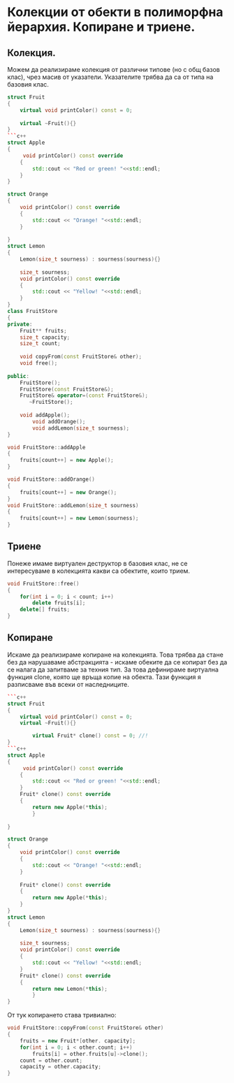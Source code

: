 
# Колекции от обекти в полиморфна йерархия. Копиране и триене.
## Колекция.

Можем да реализираме колекция от различни типове (но с общ базов клас), чрез масив от указатели. Указателите трябва да са от типа на базовия клас.

```c++
struct Fruit
{
	virtual void printColor() const = 0;
	
	virtual ~Fruit(){}
}
```c++
struct Apple
{
	 void printColor() const override
	{
		std::cout << "Red or green! "<<std::endl;
	}
}

struct Orange
{
	void printColor() const override
	{
		std::cout << "Orange! "<<std::endl;
	}
	
}
struct Lemon
{
	Lemon(size_t sourness) : sourness(sourness){}
	
	size_t sourness;
	void printColor() const override
	{
		std::cout << "Yellow! "<<std::endl;
	}
}
class FruitStore
{
private:
	Fruit** fruits;
	size_t capacity;
	size_t count;
          
    void copyFrom(const FruitStore& other);
    void free();
    
public:
	FruitStore();
	FruitStore(const FruitStore&);
	FruitStore& operator=(const FruitStore&);
       ~FruitStore();
	
	void addApple();
    	void addOrange();
     	void addLemon(size_t sourness);
}

void FruitStore::addApple
{
	fruits[count++] = new Apple();
}

void FruitStore::addOrange()
{
	fruits[count++] = new Orange();
}
void FruitStore::addLemon(size_t sourness)
{
	fruits[count++] = new Lemon(sourness);
}
 ```

## Триене
Понеже имаме виртуален деструктор в базовия клас, не се интересуваме в колекцията какви са обектите, които трием.
```c++
void FruitStore::free()
{
	for(int i = 0; i < count; i++)
		delete fruits[i];
	delete[] fruits;
}
 ```

## Копиране
Искаме да реализираме копиране на колекцията.
Това трябва да стане без да нарушаваме абстракцията - искаме обеките да се копират без да се налага да запитваме за техния тип.
За това дефинираме виртуална функция clone, която ще връща копие на обекта. Тази функция я разписваме във всеки от наследниците.

```c++
```c++
struct Fruit
{
	virtual void printColor() const = 0;
	virtual ~Fruit(){}

      	virtual Fruit* clone() const = 0; //!
} 
```c++
struct Apple
{
	 void printColor() const override
	{
		std::cout << "Red or green! "<<std::endl;
	}
	Fruit* clone() const override
	{
		return new Apple(*this);
    	}
	
}

struct Orange
{
	void printColor() const override
	{
		std::cout << "Orange! "<<std::endl;
	}
	
	Fruit* clone() const override
	{
		return new Apple(*this);
	}
}
struct Lemon
{
	Lemon(size_t sourness) : sourness(sourness){}
	
	size_t sourness;
	void printColor() const override
	{
		std::cout << "Yellow! "<<std::endl;
	}
	Fruit* clone() const override
	{
		return new Lemon(*this);
    	}
}
 ```
От тук копирането става тривиално:
```c++
void FruitStore::copyFrom(const FruitStore& other)
{
	fruits = new Fruit*[other. capacity];
	for(int i = 0; i < other.count; i++)
		fruits[i] = other.fruits[u]->clone();
	count = other.count;
	capacity = other.capacity;
}
 ```

